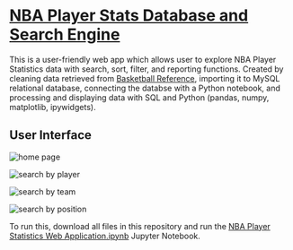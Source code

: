 # [NBA Player Stats Database and Search Engine](https://github.com/justinezth/NBA_database/blob/main/code/NBA%20Player%20Statistics%20Web%20Application.ipynb)
This is a user-friendly web app which allows user to explore NBA Player Statistics data with search, sort, filter, and reporting functions. Created by cleaning data retrieved from [Basketball Reference](https://www.basketball-reference.com/), importing it to MySQL relational database, connecting the databse with a Python notebook, and processing and displaying data with SQL and Python (pandas, numpy, matplotlib, ipywidgets).

## User Interface
![home page](https://github.com/justinezth/NBA_Player_Database/blob/main/pics/user_interface.png)

![search by player](https://github.com/justinezth/NBA_Player_Database/blob/main/pics/player.png)

![search by team](https://github.com/justinezth/NBA_Player_Database/blob/main/pics/team.png)

![search by position](https://github.com/justinezth/NBA_Player_Database/blob/main/pics/position.png)

To run this, download all files in this repository and run the [NBA Player Statistics Web Application.ipynb](https://github.com/justinezth/NBA_database/blob/main/code/NBA%20Player%20Statistics%20Web%20Application.ipynb) Jupyter Notebook.
